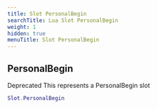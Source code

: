 ```yaml
---
title: Slot PersonalBegin
searchTitle: Lua Slot PersonalBegin
weight: 1
hidden: true
menuTitle: Slot PersonalBegin
---
```

## PersonalBegin

Deprecated
This represents a PersonalBegin slot
```lua
Slot.PersonalBegin
```